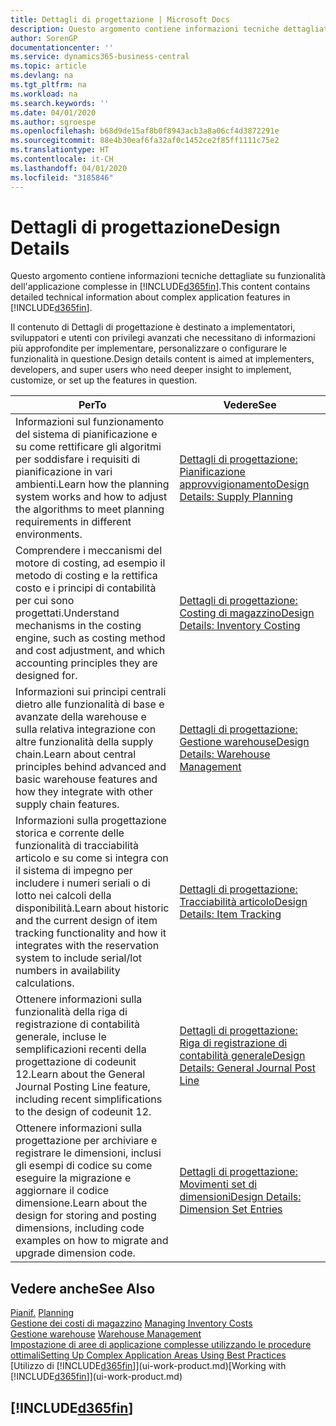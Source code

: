 ```yaml
---
title: Dettagli di progettazione | Microsoft Docs
description: Questo argomento contiene informazioni tecniche dettagliate su funzionalità dell'applicazione complesse in Business Central.
author: SorenGP
documentationcenter: ''
ms.service: dynamics365-business-central
ms.topic: article
ms.devlang: na
ms.tgt_pltfrm: na
ms.workload: na
ms.search.keywords: ''
ms.date: 04/01/2020
ms.author: sgroespe
ms.openlocfilehash: b68d9de15af8b0f8943acb3a8a06cf4d3872291e
ms.sourcegitcommit: 88e4b30eaf6fa32af0c1452ce2f85ff1111c75e2
ms.translationtype: HT
ms.contentlocale: it-CH
ms.lasthandoff: 04/01/2020
ms.locfileid: "3185846"
---
```

# <a name="design-details"></a><span data-ttu-id="2c60c-103">Dettagli di progettazione</span><span class="sxs-lookup"><span data-stu-id="2c60c-103">Design Details</span></span>
<span data-ttu-id="2c60c-104">Questo argomento contiene informazioni tecniche dettagliate su funzionalità dell'applicazione complesse in [!INCLUDE[d365fin](includes/d365fin_md.md)].</span><span class="sxs-lookup"><span data-stu-id="2c60c-104">This content contains detailed technical information about complex application features in [!INCLUDE[d365fin](includes/d365fin_md.md)].</span></span>  

 <span data-ttu-id="2c60c-105">Il contenuto di Dettagli di progettazione è destinato a implementatori, sviluppatori e utenti con privilegi avanzati che necessitano di informazioni più approfondite per implementare, personalizzare o configurare le funzionalità in questione.</span><span class="sxs-lookup"><span data-stu-id="2c60c-105">Design details content is aimed at implementers, developers, and super users who need deeper insight to implement, customize, or set up the features in question.</span></span>  

|<span data-ttu-id="2c60c-106">**Per**</span><span class="sxs-lookup"><span data-stu-id="2c60c-106">**To**</span></span>|<span data-ttu-id="2c60c-107">**Vedere**</span><span class="sxs-lookup"><span data-stu-id="2c60c-107">**See**</span></span>|  
|------------|-------------|  
|<span data-ttu-id="2c60c-108">Informazioni sul funzionamento del sistema di pianificazione e su come rettificare gli algoritmi per soddisfare i requisiti di pianificazione in vari ambienti.</span><span class="sxs-lookup"><span data-stu-id="2c60c-108">Learn how the planning system works and how to adjust the algorithms to meet planning requirements in different environments.</span></span>|[<span data-ttu-id="2c60c-109">Dettagli di progettazione: Pianificazione approvvigionamento</span><span class="sxs-lookup"><span data-stu-id="2c60c-109">Design Details: Supply Planning</span></span>](design-details-supply-planning.md)|  
|<span data-ttu-id="2c60c-110">Comprendere i meccanismi del motore di costing, ad esempio il metodo di costing e la rettifica costo e i principi di contabilità per cui sono progettati.</span><span class="sxs-lookup"><span data-stu-id="2c60c-110">Understand mechanisms in the costing engine, such as costing method and cost adjustment, and which accounting principles they are designed for.</span></span>|[<span data-ttu-id="2c60c-111">Dettagli di progettazione: Costing di magazzino</span><span class="sxs-lookup"><span data-stu-id="2c60c-111">Design Details: Inventory Costing</span></span>](design-details-inventory-costing.md)|  
|<span data-ttu-id="2c60c-112">Informazioni sui principi centrali dietro alle funzionalità di base e avanzate della warehouse e sulla relativa integrazione con altre funzionalità della supply chain.</span><span class="sxs-lookup"><span data-stu-id="2c60c-112">Learn about central principles behind advanced and basic warehouse features and how they integrate with other supply chain features.</span></span>|[<span data-ttu-id="2c60c-113">Dettagli di progettazione: Gestione warehouse</span><span class="sxs-lookup"><span data-stu-id="2c60c-113">Design Details: Warehouse Management</span></span>](design-details-warehouse-management.md)|  
|<span data-ttu-id="2c60c-114">Informazioni sulla progettazione storica e corrente delle funzionalità di tracciabilità articolo e su come si integra con il sistema di impegno per includere i numeri seriali o di lotto nei calcoli della disponibilità.</span><span class="sxs-lookup"><span data-stu-id="2c60c-114">Learn about historic and the current design of item tracking functionality and how it integrates with the reservation system to include serial/lot numbers in availability calculations.</span></span>|[<span data-ttu-id="2c60c-115">Dettagli di progettazione: Tracciabilità articolo</span><span class="sxs-lookup"><span data-stu-id="2c60c-115">Design Details: Item Tracking</span></span>](design-details-item-tracking.md)|  
|<span data-ttu-id="2c60c-116">Ottenere informazioni sulla funzionalità della riga di registrazione di contabilità generale, incluse le semplificazioni recenti della progettazione di codeunit 12.</span><span class="sxs-lookup"><span data-stu-id="2c60c-116">Learn about the General Journal Posting Line feature, including recent simplifications to the design of codeunit 12.</span></span>|[<span data-ttu-id="2c60c-117">Dettagli di progettazione: Riga di registrazione di contabilità generale</span><span class="sxs-lookup"><span data-stu-id="2c60c-117">Design Details: General Journal Post Line</span></span>](design-details-general-journal-post-line.md)|
|<span data-ttu-id="2c60c-118">Ottenere informazioni sulla progettazione per archiviare e registrare le dimensioni, inclusi gli esempi di codice su come eseguire la migrazione e aggiornare il codice dimensione.</span><span class="sxs-lookup"><span data-stu-id="2c60c-118">Learn about the design for storing and posting dimensions, including code examples on how to migrate and upgrade dimension code.</span></span>|[<span data-ttu-id="2c60c-119">Dettagli di progettazione: Movimenti set di dimensioni</span><span class="sxs-lookup"><span data-stu-id="2c60c-119">Design Details: Dimension Set Entries</span></span>](design-details-dimension-set-entries.md)| 

## <a name="see-also"></a><span data-ttu-id="2c60c-120">Vedere anche</span><span class="sxs-lookup"><span data-stu-id="2c60c-120">See Also</span></span>  
 <span data-ttu-id="2c60c-121">[Pianif.](production-planning.md) </span><span class="sxs-lookup"><span data-stu-id="2c60c-121">[Planning](production-planning.md) </span></span>  
 <span data-ttu-id="2c60c-122">[Gestione dei costi di magazzino](finance-manage-inventory-costs.md) </span><span class="sxs-lookup"><span data-stu-id="2c60c-122">[Managing Inventory Costs](finance-manage-inventory-costs.md) </span></span>  
 <span data-ttu-id="2c60c-123">[Gestione warehouse](warehouse-manage-warehouse.md) </span><span class="sxs-lookup"><span data-stu-id="2c60c-123">[Warehouse Management](warehouse-manage-warehouse.md) </span></span>  
 [<span data-ttu-id="2c60c-124">Impostazione di aree di applicazione complesse utilizzando le procedure ottimali</span><span class="sxs-lookup"><span data-stu-id="2c60c-124">Setting Up Complex Application Areas Using Best Practices</span></span>](set-up-complex-application-areas-using-best-practices.md)  
 <span data-ttu-id="2c60c-125">[Utilizzo di [!INCLUDE[d365fin](includes/d365fin_md.md)]](ui-work-product.md)</span><span class="sxs-lookup"><span data-stu-id="2c60c-125">[Working with [!INCLUDE[d365fin](includes/d365fin_md.md)]](ui-work-product.md)</span></span>

 ## [!INCLUDE[d365fin](includes/free_trial_md.md)]  
